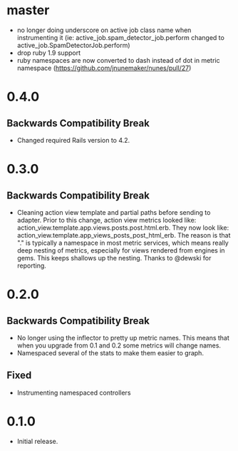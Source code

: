 # master

* no longer doing underscore on active job class name when instrumenting it (ie: active_job.spam_detector_job.perform changed to active_job.SpamDetectorJob.perform)
* drop ruby 1.9 support
* ruby namespaces are now converted to dash instead of dot in metric namespace (https://github.com/jnunemaker/nunes/pull/27)

# 0.4.0

## Backwards Compatibility Break

* Changed required Rails version to 4.2.

# 0.3.0

## Backwards Compatibility Break

* Cleaning action view template and partial paths before sending to adapter. Prior to this change, action view metrics looked like: action_view.template.app.views.posts.post.html.erb. They now look like: action_view.template.app_views_posts_post_html_erb. The reason is that "." is typically a namespace in most metric services, which means really deep nesting of metrics, especially for views rendered from engines in gems. This keeps shallows up the nesting. Thanks to @dewski for reporting.

# 0.2.0

## Backwards Compatibility Break

* No longer using the inflector to pretty up metric names. This means that when you upgrade from 0.1 and 0.2 some metrics will change names.
* Namespaced several of the stats to make them easier to graph.

## Fixed

* Instrumenting namespaced controllers

# 0.1.0

* Initial release.
